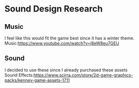 # Sound Design Research

## Music
I feel like this would fit the game best since it has a winter theme.  
Music:https://www.youtube.com/watch?v=j8eW8eu7GEU  
## Sound
I decided to use these since I already purchased these assets  
Sound Effects:https://www.scirra.com/store/2d-game-graphics-packs/kenney-game-assets-1711
